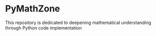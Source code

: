 # PyMathZone
This repository is dedicated to deepening mathematical understanding through Python code implementation
